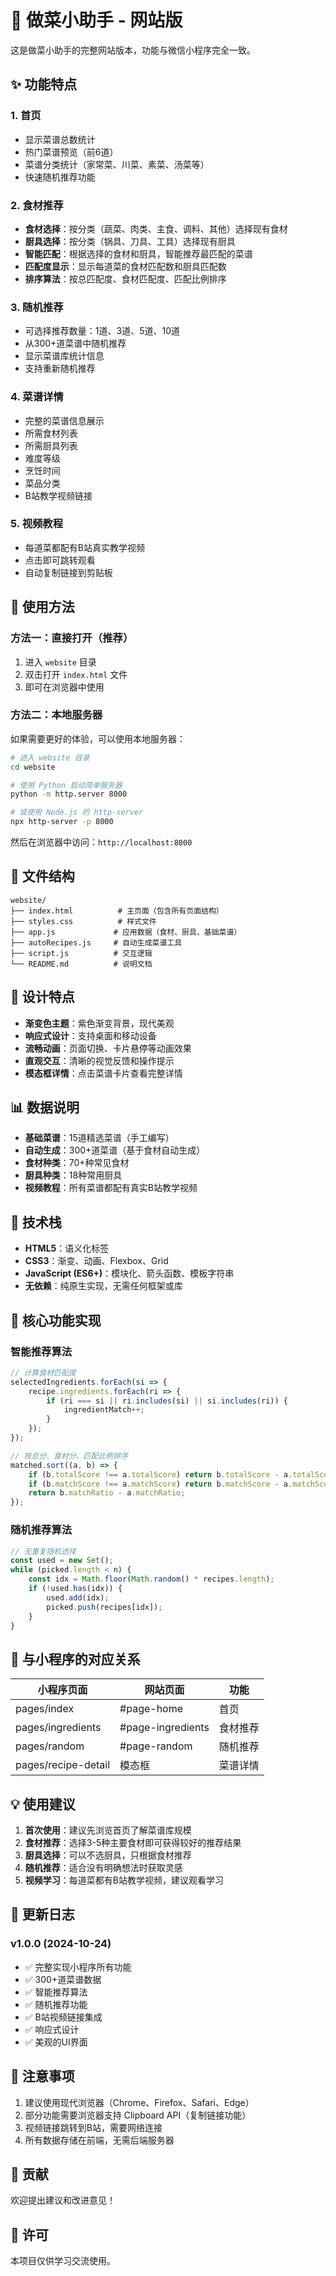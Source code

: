 # 🍳 做菜小助手 - 网站版

这是做菜小助手的完整网站版本，功能与微信小程序完全一致。

## ✨ 功能特点

### 1. 首页
- 显示菜谱总数统计
- 热门菜谱预览（前6道）
- 菜谱分类统计（家常菜、川菜、素菜、汤菜等）
- 快速随机推荐功能

### 2. 食材推荐
- **食材选择**：按分类（蔬菜、肉类、主食、调料、其他）选择现有食材
- **厨具选择**：按分类（锅具、刀具、工具）选择现有厨具
- **智能匹配**：根据选择的食材和厨具，智能推荐最匹配的菜谱
- **匹配度显示**：显示每道菜的食材匹配数和厨具匹配数
- **排序算法**：按总匹配度、食材匹配度、匹配比例排序

### 3. 随机推荐
- 可选择推荐数量：1道、3道、5道、10道
- 从300+道菜谱中随机推荐
- 显示菜谱库统计信息
- 支持重新随机推荐

### 4. 菜谱详情
- 完整的菜谱信息展示
- 所需食材列表
- 所需厨具列表
- 难度等级
- 烹饪时间
- 菜品分类
- B站教学视频链接

### 5. 视频教程
- 每道菜都配有B站真实教学视频
- 点击即可跳转观看
- 自动复制链接到剪贴板

## 🚀 使用方法

### 方法一：直接打开（推荐）
1. 进入 `website` 目录
2. 双击打开 `index.html` 文件
3. 即可在浏览器中使用

### 方法二：本地服务器
如果需要更好的体验，可以使用本地服务器：

```bash
# 进入 website 目录
cd website

# 使用 Python 启动简单服务器
python -m http.server 8000

# 或使用 Node.js 的 http-server
npx http-server -p 8000
```

然后在浏览器中访问：`http://localhost:8000`

## 📁 文件结构

```
website/
├── index.html          # 主页面（包含所有页面结构）
├── styles.css          # 样式文件
├── app.js             # 应用数据（食材、厨具、基础菜谱）
├── autoRecipes.js     # 自动生成菜谱工具
├── script.js          # 交互逻辑
└── README.md          # 说明文档
```

## 🎨 设计特点

- **渐变色主题**：紫色渐变背景，现代美观
- **响应式设计**：支持桌面和移动设备
- **流畅动画**：页面切换、卡片悬停等动画效果
- **直观交互**：清晰的视觉反馈和操作提示
- **模态框详情**：点击菜谱卡片查看完整详情

## 📊 数据说明

- **基础菜谱**：15道精选菜谱（手工编写）
- **自动生成**：300+道菜谱（基于食材自动生成）
- **食材种类**：70+种常见食材
- **厨具种类**：18种常用厨具
- **视频教程**：所有菜谱都配有真实B站教学视频

## 🔧 技术栈

- **HTML5**：语义化标签
- **CSS3**：渐变、动画、Flexbox、Grid
- **JavaScript (ES6+)**：模块化、箭头函数、模板字符串
- **无依赖**：纯原生实现，无需任何框架或库

## 🌟 核心功能实现

### 智能推荐算法
```javascript
// 计算食材匹配度
selectedIngredients.forEach(si => {
    recipe.ingredients.forEach(ri => {
        if (ri === si || ri.includes(si) || si.includes(ri)) {
            ingredientMatch++;
        }
    });
});

// 按总分、食材分、匹配比例排序
matched.sort((a, b) => {
    if (b.totalScore !== a.totalScore) return b.totalScore - a.totalScore;
    if (b.matchScore !== a.matchScore) return b.matchScore - a.matchScore;
    return b.matchRatio - a.matchRatio;
});
```

### 随机推荐算法
```javascript
// 无重复随机选择
const used = new Set();
while (picked.length < n) {
    const idx = Math.floor(Math.random() * recipes.length);
    if (!used.has(idx)) {
        used.add(idx);
        picked.push(recipes[idx]);
    }
}
```

## 🎯 与小程序的对应关系

| 小程序页面 | 网站页面 | 功能 |
|----------|---------|------|
| pages/index | #page-home | 首页 |
| pages/ingredients | #page-ingredients | 食材推荐 |
| pages/random | #page-random | 随机推荐 |
| pages/recipe-detail | 模态框 | 菜谱详情 |

## 💡 使用建议

1. **首次使用**：建议先浏览首页了解菜谱库规模
2. **食材推荐**：选择3-5种主要食材即可获得较好的推荐结果
3. **厨具选择**：可以不选厨具，只根据食材推荐
4. **随机推荐**：适合没有明确想法时获取灵感
5. **视频学习**：每道菜都有B站教学视频，建议观看学习

## 🔄 更新日志

### v1.0.0 (2024-10-24)
- ✅ 完整实现小程序所有功能
- ✅ 300+道菜谱数据
- ✅ 智能推荐算法
- ✅ 随机推荐功能
- ✅ B站视频链接集成
- ✅ 响应式设计
- ✅ 美观的UI界面

## 📝 注意事项

1. 建议使用现代浏览器（Chrome、Firefox、Safari、Edge）
2. 部分功能需要浏览器支持 Clipboard API（复制链接功能）
3. 视频链接跳转到B站，需要网络连接
4. 所有数据存储在前端，无需后端服务器

## 🤝 贡献

欢迎提出建议和改进意见！

## 📄 许可

本项目仅供学习交流使用。

